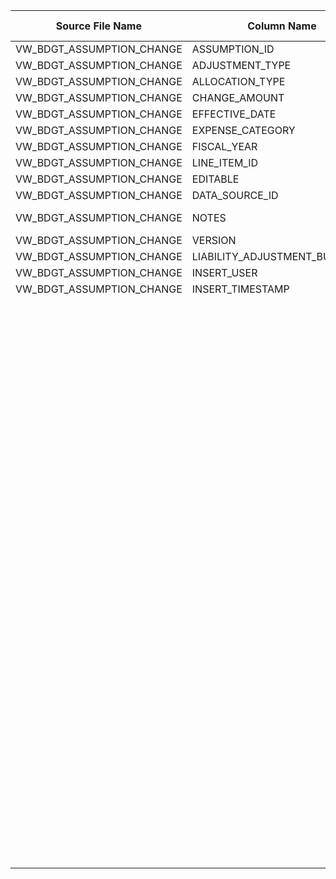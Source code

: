 |	Source File Name	|	Column Name	|	Data Type	|	Length	|	Nullable	|	PK	|	BK	|		|		|		|		|	Table Name	|	Target Table Name	|	Data Type	|	Length	|	Nullable	|	PK	|		|
|	---	|	---	|	---	|	---	|	---	|	---	|	---	|	---	|	---	|	---	|	---	|	---	|	---	|	---	|	---	|	---	|	---	|	---	|
|	VW_BDGT_ASSUMPTION_CHANGE	|	ASSUMPTION_ID	|	string	|	100	|		|		|		|		|	Use sequence generator to generate the key value	|		|		|	BUD_ASMPT_CHANGE	|	ASSMPN_CHG_KEY	|	"number(p,s)"	|	10	|		|		|		|
|	VW_BDGT_ASSUMPTION_CHANGE	|	ADJUSTMENT_TYPE	|	string	|	20	|		|		|		|	direct move of 'ADJUSTMENT_TYPE' from Source	|	ADJUSTMENT_TYPE	|		|		|		|	ADJMT_TYPE	|	nvarchar2	|	25	|		|		|		|
|	VW_BDGT_ASSUMPTION_CHANGE	|	ALLOCATION_TYPE	|	string	|	30	|		|		|		|	direct move of 'CHANGE_AMOUNT' from Source	|	CHANGE_AMOUNT	|		|		|		|	CHG_AMT	|	number	|	15	|		|		|		|
|	VW_BDGT_ASSUMPTION_CHANGE	|	CHANGE_AMOUNT	|	double	|	15	|		|		|		|	"to_date(EFFECTIVE_DATE,'YYYY-MM-DD')"	|	"to_date(EFFECTIVE_DATE,'YYYY-MM-DD')"	|		|		|		|	EFFTV_DT	|	date	|	19	|		|		|		|
|	VW_BDGT_ASSUMPTION_CHANGE	|	EFFECTIVE_DATE	|	string	|	20	|		|		|		|	direct move of 'FISCAL_YEAR' from source	|	FISCAL_YEAR	|		|		|		|	FISCL_YR	|	number	|	15	|		|		|		|
|	VW_BDGT_ASSUMPTION_CHANGE	|	EXPENSE_CATEGORY	|	string	|	30	|		|		|		|	"iif(isnull(EDITABLE),0,iif(lower(EDITABLE)='false',0,1))"	|	"iif(isnull(EDITABLE),0,iif(lower(EDITABLE)='false',0,1))"	|		|		|		|	EDITBL_FLG	|	"number(p,s)"	|	38	|		|		|		|
|	VW_BDGT_ASSUMPTION_CHANGE	|	FISCAL_YEAR	|	double	|	15	|		|		|		|	direct move of 'NOTES' from Source	|	NOTES	|		|		|		|	ASSMPN_CHG_NTES	|	nvarchar2	|	255	|		|		|		|
|	VW_BDGT_ASSUMPTION_CHANGE	|	LINE_ITEM_ID	|	string	|	100	|		|		|		|	remove empty space on 'ASSUMPTION_ID'	|	ltrim(rtrim(ASSUMPTION_ID))	|		|		|		|	ASSMPN_ID	|	nvarchar2	|	255	|		|		|		|
|	VW_BDGT_ASSUMPTION_CHANGE	|	EDITABLE	|	string	|	5	|		|		|		|	LIABILITY_ADJUSTMENT_BUDGET_ID	|	LIABILITY_ADJUSTMENT_BUDGET_ID	|		|		|		|	LIAB_ADJ_BUD_ID	|	nvarchar2	|	30	|		|		|		|
|	VW_BDGT_ASSUMPTION_CHANGE	|	DATA_SOURCE_ID	|	string	|	100	|		|		|		|	direct move of 'INSERT_USER' from Source	|	INSERT_USER	|		|		|		|	INSR_USR	|	nvarchar2	|	30	|		|		|		|
|	VW_BDGT_ASSUMPTION_CHANGE	|	NOTES	|	string	|	1000	|		|		|		|	"ADD_TO_DATE(to_date('1970-01-01', 'YYYY-MM-DD'),'SS',to_bigint(INSERT_TIMESTAMP)/1000)"	|	"ADD_TO_DATE(to_date('1970-01-01', 'YYYY-MM-DD'),'SS',to_bigint(INSERT_TIMESTAMP)/1000)"	|		|		|		|	INSR_TS	|	date	|	19	|		|		|		|
|	VW_BDGT_ASSUMPTION_CHANGE	|	VERSION	|	double	|	15	|		|		|		|	"iif(isnull(VERSION),0,VERSION)"	|	"iif(isnull(VERSION),0,VERSION)"	|		|		|		|	VRSN	|	number	|	15	|		|		|		|
|	VW_BDGT_ASSUMPTION_CHANGE	|	LIABILITY_ADJUSTMENT_BUDGET_ID	|	string	|	30	|		|		|		|	Default to 'Y'	|	'Y'	|		|		|		|	CURR_ROW_FLG	|	nvarchar2	|	1	|		|		|		|
|	VW_BDGT_ASSUMPTION_CHANGE	|	INSERT_USER	|	string	|	30	|		|		|		|	sysdate	|	sysdate	|		|		|		|	ROW_STRT_DTTM	|	date	|	19	|		|		|		|
|	VW_BDGT_ASSUMPTION_CHANGE	|	INSERT_TIMESTAMP	|	string	|	30	|		|		|		|	remove empty space on 'DATA_SOURCE_ID'	|	ltrim(rtrim(DATA_SOURCE_ID))	|		|		|		|	ROW_STOP_DTTM	|	date	|	19	|		|		|		|
|		|		|		|		|		|		|		|		|		|		|		|		|	ETL_LOAD_CYC_KEY	|	"number(p,s)"	|	10	|		|		|		|
|		|		|		|		|		|		|		|		|		|		|		|		|	SRC_SYS_ID	|	number	|	15	|		|		|		|
|		|		|		|		|		|		|		|		|		|		|		|		|		|		|		|		|		|		|
|		|		|		|		|		|		|		|		|		|		|		|	Update	|		|		|		|		|		|		|
|		|		|		|		|		|		|		|		|		|	Table: HDM.BUD_ASMPT_CHANGE<br>Condition : ASSMPN_ID = ASSUMPTION_ID_out (from source)<br>Output Column : ASSMPN_CHG_KEY	|	Update the records if exits	|	BUD_ASMPT_CHANGE	|	ASSMPN_CHG_KEY	|	"number(p,s)"	|	10	|		|		|		|
|		|		|		|		|		|		|		|	direct move of 'ADJUSTMENT_TYPE' from Source	|	ADJUSTMENT_TYPE	|		|		|		|	ADJMT_TYPE	|	nvarchar2	|	25	|		|		|		|
|		|		|		|		|		|		|		|	direct move of 'CHANGE_AMOUNT' from Source	|	CHANGE_AMOUNT	|		|		|		|	CHG_AMT	|	number	|	15	|		|		|		|
|		|		|		|		|		|		|		|	"to_date(EFFECTIVE_DATE,'YYYY-MM-DD')"	|	"to_date(EFFECTIVE_DATE,'YYYY-MM-DD')"	|		|		|		|	EFFTV_DT	|	date	|	19	|		|		|		|
|		|		|		|		|		|		|		|	direct move of 'FISCAL_YEAR' from source	|	FISCAL_YEAR	|		|		|		|	FISCL_YR	|	number	|	15	|		|		|		|
|		|		|		|		|		|		|		|	"iif(isnull(EDITABLE),0,iif(lower(EDITABLE)='false',0,1))"	|	"iif(isnull(EDITABLE),0,iif(lower(EDITABLE)='false',0,1))"	|		|		|		|	EDITBL_FLG	|	"number(p,s)"	|	38	|		|		|		|
|		|		|		|		|		|		|		|	direct move of 'NOTES' from Source	|	NOTES	|		|		|		|	ASSMPN_CHG_NTES	|	nvarchar2	|	255	|		|		|		|
|		|		|		|		|		|		|		|	remove empty space on 'ASSUMPTION_ID'	|	ltrim(rtrim(ASSUMPTION_ID))	|		|		|		|	ASSMPN_ID	|	nvarchar2	|	255	|		|		|		|
|		|		|		|		|		|		|		|	LIABILITY_ADJUSTMENT_BUDGET_ID	|	LIABILITY_ADJUSTMENT_BUDGET_ID	|		|		|		|	LIAB_ADJ_BUD_ID	|	nvarchar2	|	30	|		|		|		|
|		|		|		|		|		|		|		|	direct move of 'INSERT_USER' from Source	|	INSERT_USER	|		|		|		|	INSR_USR	|	nvarchar2	|	30	|		|		|		|
|		|		|		|		|		|		|		|	"ADD_TO_DATE(to_date('1970-01-01', 'YYYY-MM-DD'),'SS',to_bigint(INSERT_TIMESTAMP)/1000)"	|	"ADD_TO_DATE(to_date('1970-01-01', 'YYYY-MM-DD'),'SS',to_bigint(INSERT_TIMESTAMP)/1000)"	|		|		|		|	INSR_TS	|	date	|	19	|		|		|		|
|		|		|		|		|		|		|		|	"iif(isnull(VERSION),0,VERSION)"	|	"iif(isnull(VERSION),0,VERSION)"	|		|		|		|	VRSN	|	number	|	15	|		|		|		|
|		|		|		|		|		|		|		|	Default to 'Y'	|	'Y'	|		|		|		|	CURR_ROW_FLG	|	nvarchar2	|	1	|		|		|		|
|		|		|		|		|		|		|		|	sysdate	|	sysdate	|		|		|		|	ROW_STRT_DTTM	|	date	|	19	|		|		|		|
|		|		|		|		|		|		|		|	remove empty space on 'DATA_SOURCE_ID'	|	ltrim(rtrim(DATA_SOURCE_ID))	|		|		|		|	ROW_STOP_DTTM	|	date	|	19	|		|		|		|
|		|		|		|		|		|		|		|		|		|		|		|		|	ETL_LOAD_CYC_KEY	|	"number(p,s)"	|	10	|		|		|		|
|		|		|		|		|		|		|		|		|		|		|		|		|	SRC_SYS_ID	|	number	|	15	|		|		|		|
|		|		|		|		|		|		|		|		|		|		|		|		|		|		|		|		|		|		|
|		|		|		|		|		|		|		|		|		|		|		|		|		|		|		|		|		|		|
|		|		|		|		|		|		|		|		|		|		|		|		|		|		|		|		|		|		|
|		|		|		|		|		|		|		|		|		|		|		|		|		|		|		|		|		|		|
|		|		|		|		|		|		|		|		|		|		|		|		|		|		|		|		|		|		|
|		|		|		|		|		|		|		|		|		|		|		|		|		|		|		|		|		|		|
|		|		|		|		|		|		|		|		|		|		|		|		|		|		|		|		|		|		|
|		|		|		|		|		|		|		|		|		|		|		|		|		|		|		|		|		|		|
|		|		|		|		|		|		|		|		|		|		|		|		|		|		|		|		|		|		|
|		|		|		|		|		|		|		|		|		|		|		|		|		|		|		|		|		|		|
|		|		|		|		|		|		|		|		|		|		|		|		|		|		|		|		|		|		|
|		|		|		|		|		|		|		|		|		|		|		|		|		|		|		|		|		|		|
|		|		|		|		|		|		|		|		|		|		|		|		|		|		|		|		|		|		|
|		|		|		|		|		|		|		|		|		|		|		|		|		|		|		|		|		|		|
|		|		|		|		|		|		|		|		|		|		|		|		|		|		|		|		|		|		|
|		|		|		|		|		|		|		|		|		|		|		|		|		|		|		|		|		|		|
|		|		|		|		|		|		|		|		|		|		|		|		|		|		|		|		|		|		|
|		|		|		|		|		|		|		|		|		|		|		|		|		|		|		|		|		|		|
|		|		|		|		|		|		|		|		|		|		|		|		|		|		|		|		|		|		|
|		|		|		|		|		|		|		|		|		|		|		|		|		|		|		|		|		|		|
|		|		|		|		|		|		|		|		|		|		|		|		|		|		|		|		|		|		|
|		|		|		|		|		|		|		|		|		|		|		|		|		|		|		|		|		|		|
|		|		|		|		|		|		|		|		|		|		|		|		|		|		|		|		|		|		|
|		|		|		|		|		|		|		|		|		|		|		|		|		|		|		|		|		|		|
|		|		|		|		|		|		|		|		|		|		|		|		|		|		|		|		|		|		|
|		|		|		|		|		|		|		|		|		|		|		|		|		|		|		|		|		|		|
|		|		|		|		|		|		|		|		|		|		|		|		|		|		|		|		|		|		|
|		|		|		|		|		|		|		|		|		|		|		|		|		|		|		|		|		|		|
|		|		|		|		|		|		|		|		|		|		|		|		|		|		|		|		|		|		|
|		|		|		|		|		|		|		|		|		|		|		|		|		|		|		|		|		|		|
|		|		|		|		|		|		|		|		|		|		|		|		|		|		|		|		|		|		|
|		|		|		|		|		|		|		|		|		|		|		|		|		|		|		|		|		|		|
|		|		|		|		|		|		|		|		|		|		|		|		|		|		|		|		|		|		|
|		|		|		|		|		|		|		|		|		|		|		|		|		|		|		|		|		|		|
|		|		|		|		|		|		|		|		|		|		|		|		|		|		|		|		|		|		|
|		|		|		|		|		|		|		|		|		|		|		|		|		|		|		|		|		|		|
|		|		|		|		|		|		|		|		|		|		|		|		|		|		|		|		|		|		|
|		|		|		|		|		|		|		|		|		|		|		|		|		|		|		|		|		|		|
|		|		|		|		|		|		|		|		|		|		|		|		|		|		|		|		|		|		|
|		|		|		|		|		|		|		|		|		|		|		|		|		|		|		|		|		|		|
|		|		|		|		|		|		|		|		|		|		|		|		|		|		|		|		|		|		|
